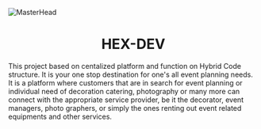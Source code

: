 ![MasterHead](https://mir-s3-cdn-cf.behance.net/project_modules/max_1200/c86c2563154543.5aa7c66ed2b1f.gif)<br>
# <div align="center">HEX-DEV</div>

<p>This project based on centalized platform and function on Hybrid Code structure. It is your one stop destination for one's all event planning needs. It is a platform where customers that are in search for event planning or individual need of decoration catering, photography or many more can connect with the appropriate service provider, be it the decorator, event managers, photo graphers, or simply the ones renting out event related equipments and other services.
</p>
